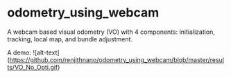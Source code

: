 # odometry_using_webcam



A webcam based  visual odometry (VO) with 4 components: initialization, tracking, local map, and bundle adjustment.

A demo:
![alt-text] (https://github.com/renjithnano/odometry_using_webcam/blob/master/results/VO_No_Opti.gif)




